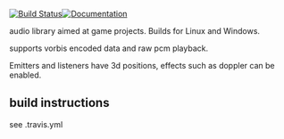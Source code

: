 [![Build Status](https://travis-ci.org/jfcameron/gdk-audio.svg?branch=master)](https://travis-ci.org/jfcameron/gdk-audio)[![Documentation](https://img.shields.io/badge/documentation-doxygen-blue.svg)](https://jfcameron.github.io/gdk-audio/)

audio library aimed at game projects. Builds for Linux and Windows.

supports vorbis encoded data and raw pcm playback.

Emitters and listeners have 3d positions, effects such as doppler can be enabled.

## build instructions
see .travis.yml


